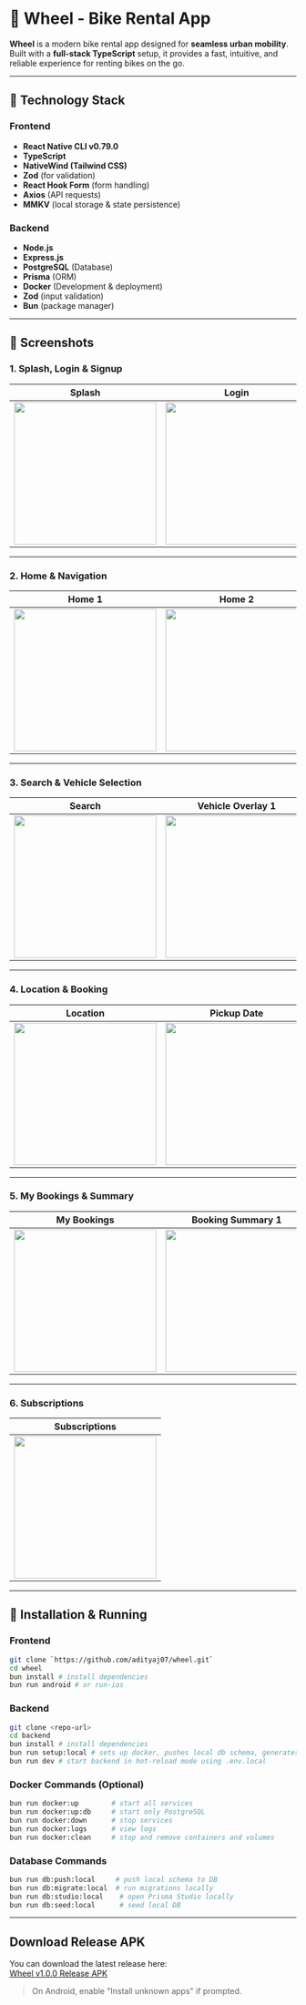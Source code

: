 # 🛵 Wheel - Bike Rental App

**Wheel** is a modern bike rental app designed for **seamless urban mobility**. Built with a **full-stack TypeScript** setup, it provides a fast, intuitive, and reliable experience for renting bikes on the go.

---

## 🧰 Technology Stack

### Frontend

- **React Native CLI v0.79.0**
- **TypeScript**
- **NativeWind (Tailwind CSS)**
- **Zod** (for validation)
- **React Hook Form** (form handling)
- **Axios** (API requests)
- **MMKV** (local storage & state persistence)

### Backend

- **Node.js**
- **Express.js**
- **PostgreSQL** (Database)
- **Prisma** (ORM)
- **Docker** (Development & deployment)
- **Zod** (input validation)
- **Bun** (package manager)

---

## 📱 Screenshots

### **1. Splash, Login & Signup**

| Splash                                               | Login                                               | Signup                                               |
| ---------------------------------------------------- | --------------------------------------------------- | ---------------------------------------------------- |
| <img src="screenshots/splashscreen.jpg" width="250"> | <img src="screenshots/loginscreen.jpg" width="250"> | <img src="screenshots/signupscreen.jpg" width="250"> |

---

### **2. Home & Navigation**

| Home 1                                               | Home 2                                               | Menu                                               | Logout                                         |
| ---------------------------------------------------- | ---------------------------------------------------- | -------------------------------------------------- | ---------------------------------------------- |
| <img src="screenshots/homescreen-1.jpg" width="250"> | <img src="screenshots/homescreen-2.jpg" width="250"> | <img src="screenshots/menuscreen.jpg" width="250"> | <img src="screenshots/logout.jpg" width="250"> |

---

### **3. Search & Vehicle Selection**

| Search                                               | Vehicle Overlay 1                                                | Vehicle Overlay 2                                                |
| ---------------------------------------------------- | ---------------------------------------------------------------- | ---------------------------------------------------------------- |
| <img src="screenshots/searchscreen.jpg" width="250"> | <img src="screenshots/search-vehicle-overlay-1.jpg" width="250"> | <img src="screenshots/search-vehicle-overlay-2.jpg" width="250"> |

---

### **4. Location & Booking**

| Location                                               | Pickup Date                                        | Pickup Time                                        | Booking Form                                                           |
| ------------------------------------------------------ | -------------------------------------------------- | -------------------------------------------------- | ---------------------------------------------------------------------- |
| <img src="screenshots/locationselect.jpg" width="250"> | <img src="screenshots/pickupdate.jpg" width="250"> | <img src="screenshots/pickuptime.jpg" width="250"> | <img src="screenshots/homescreen-booking-form-filled.jpg" width="250"> |

---

### **5. My Bookings & Summary**

| My Bookings                                              | Booking Summary 1                                              | Booking Summary 2                                              |
| -------------------------------------------------------- | -------------------------------------------------------------- | -------------------------------------------------------------- |
| <img src="screenshots/mybookingsscreen.jpg" width="250"> | <img src="screenshots/bookingsummaryscreen-1.jpg" width="250"> | <img src="screenshots/bookingsummaryscreen-2.jpg" width="250"> |

---

### **6. Subscriptions**

| Subscriptions                                              |
| ---------------------------------------------------------- |
| <img src="screenshots/subscriptionscreen.jpg" width="250"> |

---

## 🚀 Installation & Running

### Frontend

```bash
git clone `https://github.com/adityaj07/wheel.git`
cd wheel
bun install # install dependencies
bun run android # or run-ios
```

### Backend

```bash
git clone <repo-url>
cd backend
bun install # install dependencies
bun run setup:local # sets up docker, pushes local db schema, generates prisma client
bun run dev # start backend in hot-reload mode using .env.local
```

### Docker Commands (Optional)

```bash
bun run docker:up        # start all services
bun run docker:up:db     # start only PostgreSQL
bun run docker:down      # stop services
bun run docker:logs      # view logs
bun run docker:clean     # stop and remove containers and volumes
```

### Database Commands

```bash
bun run db:push:local     # push local schema to DB
bun run db:migrate:local  # run migrations locally
bun run db:studio:local    # open Prisma Studio locally
bun run db:seed:local      # seed local DB
```

---

## Download Release APK

You can download the latest release here:  
[Wheel v1.0.0 Release APK](https://github.com/adityaj07/wheel/releases/download/v1.0.0/wheel-release-v1.0.0.apk)

> On Android, enable "Install unknown apps" if prompted.
